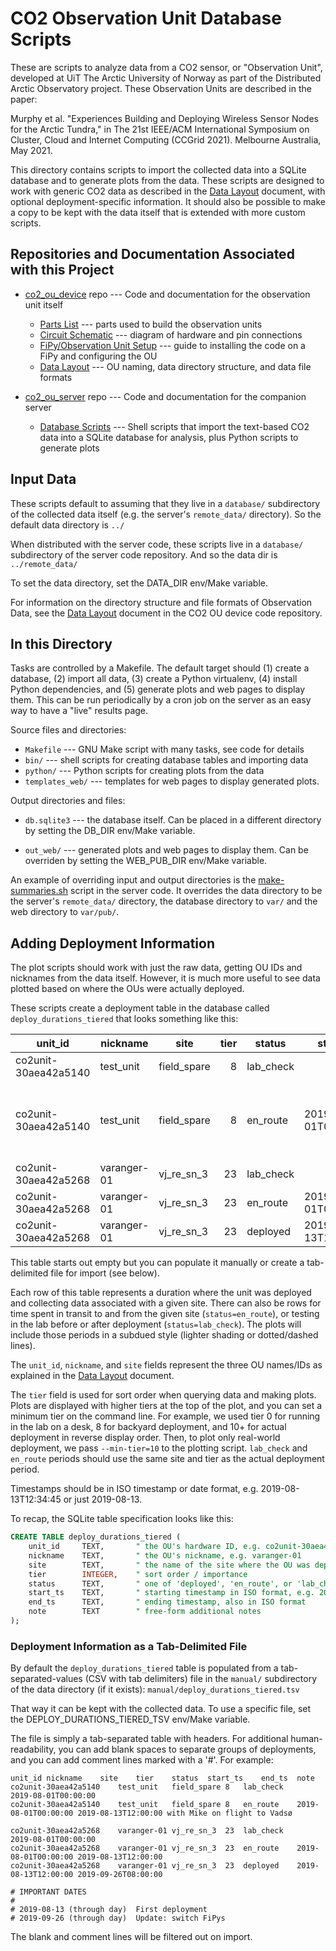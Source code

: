 CO2 Observation Unit Database Scripts
==================================================

These are scripts to analyze data from a
CO2 sensor, or "Observation Unit",
developed at UiT The Arctic University of Norway
as part of the Distributed Arctic Observatory project.
These Observation Units are described in the paper:

Murphy et al.
"Experiences Building and Deploying
 Wireless Sensor Nodes for the Arctic Tundra,"
in The 21st IEEE/ACM International Symposium on
   Cluster, Cloud and Internet Computing (CCGrid 2021).
Melbourne Australia, May 2021.

This directory contains scripts to import the collected data
into a SQLite database and to generate plots from the data.
These scripts are designed to work with generic CO2 data
as described in the [Data Layout](https://github.com/arcticobservatory/co2_ou_device/blob/master/doc/co2-unit-data-layout.md) document,
with optional deployment-specific information.
It should also be possible to make a copy to be kept with the
data itself that is extended with more custom scripts.

Repositories and Documentation Associated with this Project
------------------------------------------------------------

- [co2_ou_device](https://github.com/arcticobservatory/co2_ou_device) repo
    --- Code and documentation for the observation unit itself

    - [Parts List](https://github.com/arcticobservatory/co2_ou_device/blob/master/doc/co2-unit-parts-list.md)
        --- parts used to build the observation units
    - [Circuit Schematic](https://github.com/arcticobservatory/co2_ou_device/blob/master/doc/co2-unit-schematic-v1.pdf)
        --- diagram of hardware and pin connections
    - [FiPy/Observation Unit Setup](https://github.com/arcticobservatory/co2_ou_device/blob/master/doc/co2-unit-fipy-setup.md)
        --- guide to installing the code on a FiPy and configuring the OU
    - [Data Layout](https://github.com/arcticobservatory/co2_ou_device/blob/master/doc/co2-unit-data-layout.md)
        --- OU naming, data directory structure, and data file formats

- [co2_ou_server](https://github.com/arcticobservatory/co2_ou_server) repo
    --- Code and documentation for the companion server

    - [Database Scripts](https://github.com/arcticobservatory/co2_ou_server/tree/master/database)
        --- Shell scripts that import the text-based CO2 data into a
            SQLite database for analysis, plus Python scripts to generate plots

Input Data
--------------------------------------------------

These scripts default to assuming that they live in a `database/` subdirectory
of the collected data itself (e.g. the server's `remote_data/` directory).
So the default data directory is `../`

When distributed with the server code, these scripts live in a `database/`
subdirectory of the server code repository.
And so the data dir is `../remote_data/`

To set the data directory, set the DATA_DIR env/Make variable.

For information on the directory structure and file formats of
Observation Data, see the
[Data Layout](https://github.com/arcticobservatory/co2_ou_device/blob/master/doc/co2-unit-data-layout.md)
document in the CO2 OU device code repository.

In this Directory
--------------------------------------------------

Tasks are controlled by a Makefile.
The default target should
(1) create a database,
(2) import all data,
(3) create a Python virtualenv,
(4) install Python dependencies, and
(5) generate plots and web pages to display them.
This can be run periodically by a cron job on the server
as an easy way to have a "live" results page.

Source files and directories:

- `Makefile` --- GNU Make script with many tasks, see code for details
- `bin/` --- shell scripts for creating database tables and importing data
- `python/` --- Python scripts for creating plots from the data
- `templates_web/` --- templates for web pages to display generated plots.

Output directories and files:

- `db.sqlite3` --- the database itself.
        Can be placed in a different directory by setting the
        DB_DIR env/Make variable.

- `out_web/` --- generated plots and web pages to display them.
        Can be overriden by setting the WEB_PUB_DIR env/Make variable.

An example of overriding input and output directories is the 
[make-summaries.sh](https://github.com/arcticobservatory/co2_ou_server/blob/master/scripts/make-summaries.sh)
script in the server code.
It overrides the data directory to be the server's `remote_data/` directory,
the database directory to `var/` and the web directory to `var/pub/`.

Adding Deployment Information
--------------------------------------------------

The plot scripts should work with just the raw data,
getting OU IDs and nicknames from the data itself.
However, it is much more useful to see data plotted based on where the OUs
were actually deployed.

These scripts create a deployment table in the database called
`deploy_durations_tiered` that looks something like this:

| unit_id              | nickname    | site        | tier | status    | start_ts            | end_ts              | note                         |
|----------------------|-------------|-------------|-----:|-----------|---------------------|---------------------|------------------------------|
| co2unit-30aea42a5140 | test_unit   | field_spare |    8 | lab_check |                     | 2019-08-01T00:00:00 |                              |
| co2unit-30aea42a5140 | test_unit   | field_spare |    8 | en_route  | 2019-08-01T00:00:00 | 2019-08-13T12:00:00 | with Mike on flight to Vadsø |
| co2unit-30aea42a5268 | varanger-01 | vj_re_sn_3  |   23 | lab_check |                     | 2019-08-01T00:00:00 |                              |
| co2unit-30aea42a5268 | varanger-01 | vj_re_sn_3  |   23 | en_route  | 2019-08-01T00:00:00 | 2019-08-13T12:00:00 |                              |
| co2unit-30aea42a5268 | varanger-01 | vj_re_sn_3  |   23 | deployed  | 2019-08-13T12:00:00 | 2019-09-26T08:00:00 |                              |

This table starts out empty but you can populate it manually
or create a tab-delimited file for import (see below).

Each row of this table represents a duration where the unit was deployed and
collecting data associated with a given site.
There can also be rows for time spent
in transit to and from the given site (`status=en_route`),
or testing in the lab before or after deployment (`status=lab_check`).
The plots will include those periods in a subdued style
(lighter shading or dotted/dashed lines).

The `unit_id`, `nickname`, and `site` fields represent the three OU names/IDs
as explained in the [Data Layout](https://github.com/arcticobservatory/co2_ou_device/blob/master/doc/co2-unit-data-layout.md)
document.

The `tier` field is used for sort order when querying data and making plots.
Plots are displayed with higher tiers at the top of the plot,
and you can set a minimum tier on the command line.
For example, we used tier 0 for running in the lab on a desk,
8 for backyard deployment, and 10+ for actual deployment in
reverse display order.
Then, to plot only real-world deployment,
we pass `--min-tier=10` to the plotting script.
`lab_check` and `en_route` periods should use the same site and tier
as the actual deployment period.

Timestamps should be in ISO timestamp or date format,
e.g. 2019-08-13T12:34:45 or just 2019-08-13.

To recap, the SQLite table specification looks like this:

```sql
CREATE TABLE deploy_durations_tiered (
    unit_id     TEXT,       " the OU's hardware ID, e.g. co2unit-30aea42a5268
    nickname    TEXT,       " the OU's nickname, e.g. varanger-01
    site        TEXT,       " the name of the site where the OU was deployed
    tier        INTEGER,    " sort order / importance
    status      TEXT,       " one of 'deployed', 'en_route', or 'lab_check'
    start_ts    TEXT,       " starting timestamp in ISO format, e.g. 2019-08-13T12:34:45
    end_ts      TEXT,       " ending timestamp, also in ISO format
    note        TEXT        " free-form additional notes
);
```

### Deployment Information as a Tab-Delimited File

By default the `deploy_durations_tiered` table is populated from a
tab-separated-values (CSV with tab delimiters) file
in the `manual/` subdirectory of the data directory (if it exists):
`manual/deploy_durations_tiered.tsv`

That way it can be kept with the collected data.
To use a specific file, set the DEPLOY_DURATIONS_TIERED_TSV env/Make variable.

The file is simply a tab-separated table with headers.
For additional human-readability, you can add blank spaces to separate groups
of deployments, and you can add comment lines marked with a '#'.
For example:

```
unit_id	nickname	site	tier	status	start_ts	end_ts	note
co2unit-30aea42a5140	test_unit	field_spare	8	lab_check		2019-08-01T00:00:00	
co2unit-30aea42a5140	test_unit	field_spare	8	en_route	2019-08-01T00:00:00	2019-08-13T12:00:00	with Mike on flight to Vadsø
							
co2unit-30aea42a5268	varanger-01	vj_re_sn_3	23	lab_check		2019-08-01T00:00:00	
co2unit-30aea42a5268	varanger-01	vj_re_sn_3	23	en_route	2019-08-01T00:00:00	2019-08-13T12:00:00	
co2unit-30aea42a5268	varanger-01	vj_re_sn_3	23	deployed	2019-08-13T12:00:00	2019-09-26T08:00:00	

# IMPORTANT DATES							
#							
# 2019-08-13 (through day)	First deployment						
# 2019-09-26 (through day)	Update: switch FiPys						
```

The blank and comment lines will be filtered out on import.

